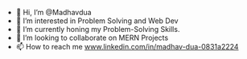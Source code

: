 - 👋 Hi, I’m @Madhavdua
- 👀 I’m interested in Problem Solving and Web Dev
- 🌱 I’m currently honing my Problem-Solving Skills.
- 💞️ I’m looking to collaborate on MERN Projects
- 📫 How to reach me www.linkedin.com/in/madhav-dua-0831a2224
